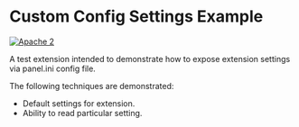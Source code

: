 # Custom Config Settings Example

[![Apache 2](http://img.shields.io/badge/license-Apache%202-blue.svg)](http://www.apache.org/licenses/LICENSE-2.0)

A test extension intended to demonstrate how to expose extension settings via panel.ini config file.

The following techniques are demonstrated:
* Default settings for extension.
* Ability to read particular setting.
